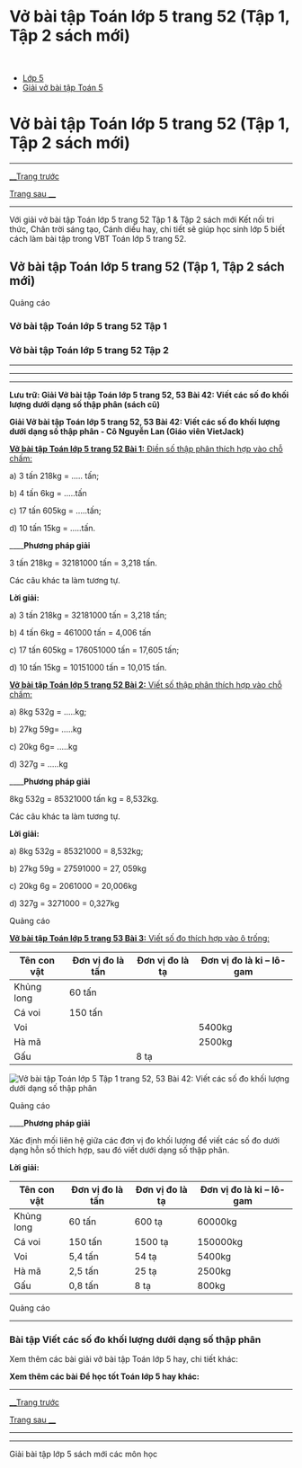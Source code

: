 # Vở bài tập Toán lớp 5 trang 52 (Tập 1, Tập 2 sách mới)

﻿

  * [Lớp 5](https://vietjack.com/series/lop-5.jsp)
  * [Giải vở bài tập Toán 5](https://vietjack.com/giai-vo-bai-tap-toan-5/index.jsp)



# Vở bài tập Toán lớp 5 trang 52 (Tập 1, Tập 2 sách mới)

* * *

[__Trang trước](https://vietjack.com/giai-vo-bai-tap-toan-5/bai-41-luyen-tap.jsp)

[Trang sau __](https://vietjack.com/giai-vo-bai-tap-toan-5/bai-43-viet-cac-so-do-dien-tich-duoi-dang-so-thap-phan.jsp)

* * *

Với giải vở bài tập Toán lớp 5 trang 52 Tập 1 & Tập 2 sách mới Kết nối tri thức, Chân trời sáng tạo, Cánh diều hay, chi tiết sẽ giúp học sinh lớp 5 biết cách làm bài tập trong VBT Toán lớp 5 trang 52.

## Vở bài tập Toán lớp 5 trang 52 (Tập 1, Tập 2 sách mới)

Quảng cáo

### Vở bài tập Toán lớp 5 trang 52 Tập 1

### Vở bài tập Toán lớp 5 trang 52 Tập 2

* * *

* * *

* * *

**Lưu trữ: Giải Vở bài tập Toán lớp 5 trang 52, 53 Bài 42: Viết các số đo khối lượng dưới dạng số thập phân (sách cũ)**

**Giải Vở bài tập Toán lớp 5 trang 52, 53 Bài 42: Viết các số đo khối lượng dưới dạng số thập phân - Cô Nguyễn Lan (Giáo viên VietJack)**

[**Vở bài tập Toán lớp 5 trang 52 Bài 1:** Điền số thập phân thích hợp vào chỗ chấm: ](https://vietjack.com/giai-vo-bai-tap-toan-5/bai-1-trang-52-vbt-toan-5-tap-1.jsp)

a) 3 tấn 218kg = ..... tấn;

b) 4 tấn 6kg = .....tấn

c) 17 tấn 605kg = .....tấn;

d) 10 tấn 15kg = .....tấn.

____**Phương pháp giải**

3 tấn 218kg = 32181000 tấn = 3,218 tấn.

Các câu khác ta làm tương tự.

**Lời giải:**

a) 3 tấn 218kg = 32181000 tấn = 3,218 tấn;

b) 4 tấn 6kg = 461000 tấn = 4,006 tấn

c) 17 tấn 605kg = 176051000 tấn = 17,605 tấn;

d) 10 tấn 15kg = 10151000 tấn = 10,015 tấn.

[**Vở bài tập Toán lớp 5 trang 52 Bài 2:** Viết số thập phân thích hợp vào chỗ chấm: ](https://vietjack.com/giai-vo-bai-tap-toan-5/bai-2-trang-52-vbt-toan-5-tap-1-1.jsp)

a) 8kg 532g = .....kg;

b) 27kg 59g= .....kg

c) 20kg 6g= .....kg

d) 327g = .....kg

____**Phương pháp giải**

8kg 532g = 85321000 tấn kg = 8,532kg.

Các câu khác ta làm tương tự.

**Lời giải:**

a) 8kg 532g = 85321000 = 8,532kg;

b) 27kg 59g = 27591000 = 27, 059kg

c) 20kg 6g = 2061000 = 20,006kg

d) 327g = 3271000 = 0,327kg

Quảng cáo

[**Vở bài tập Toán lớp 5 trang 53 Bài 3:** Viết số đo thích hợp vào ô trống: ](https://vietjack.com/giai-vo-bai-tap-toan-5/bai-3-trang-53-vbt-toan-5-tap-1.jsp)

Tên con vật | Đơn vị đo là tấn | Đơn vị đo là tạ | Đơn vị đo là ki – lô-gam  
---|---|---|---  
Khủng long | 60 tấn |  |   
Cá voi | 150 tấn |  |   
Voi |  |  | 5400kg  
Hà mã |  |  | 2500kg  
Gấu |  | 8 tạ |   
![Vở bài tập Toán lớp 5 Tập 1 trang 52, 53 Bài 42: Viết các số đo khối lượng dưới dạng số thập phân](https://vietjack.com/giai-vo-bai-tap-toan-5/images/bai-3-trang-53-vbt-toan-5-tap-1.PNG)

Quảng cáo

____**Phương pháp giải**

Xác định mối liên hệ giữa các đơn vị đo khối lượng để viết các số đo dưới dạng hỗn số thích hợp, sau đó viết dưới dạng số thập phân. 

**Lời giải:**

Tên con vật | Đơn vị đo là tấn | Đơn vị đo là tạ | Đơn vị đo là ki – lô-gam  
---|---|---|---  
Khủng long | 60 tấn | 600 tạ | 60000kg  
Cá voi | 150 tấn | 1500 tạ | 150000kg  
Voi | 5,4 tấn | 54 tạ | 5400kg  
Hà mã | 2,5 tấn | 25 tạ | 2500kg  
Gấu | 0,8 tấn | 8 tạ | 800kg  
  
Quảng cáo

* * *

### **Bài tập Viết các số đo khối lượng dưới dạng số thập phân**

Xem thêm các bài giải vở bài tập Toán lớp 5 hay, chi tiết khác:

**Xem thêm các bài Để học tốt Toán lớp 5 hay khác:**

* * *

[__Trang trước](https://vietjack.com/giai-vo-bai-tap-toan-5/bai-41-luyen-tap.jsp)

[Trang sau __](https://vietjack.com/giai-vo-bai-tap-toan-5/bai-43-viet-cac-so-do-dien-tich-duoi-dang-so-thap-phan.jsp)

* * *

* * *

Giải bài tập lớp 5 sách mới các môn học
